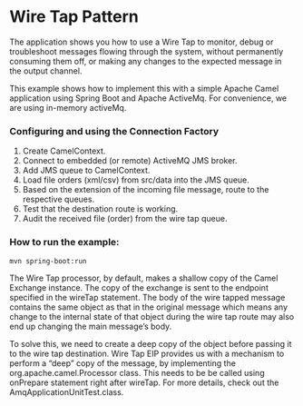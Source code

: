 # Wire Tap Pattern

The application shows you how to use a Wire Tap to monitor, debug or troubleshoot messages flowing through the system,
without permanently consuming them off, or making any changes to the expected message in the output channel.

This example shows how to implement this with a simple Apache Camel application using Spring Boot and Apache ActiveMq.
For convenience, we are using in-memory activeMq.

### Configuring and using the Connection Factory

1. Create CamelContext.
2. Connect to embedded (or remote) ActiveMQ JMS broker.
3. Add JMS queue to CamelContext.
4. Load file orders (xml/csv) from src/data into the JMS queue.
5. Based on the extension of the incoming file message, route to the respective queues.
6. Test that the destination route is working.
7. Audit the received file (order) from the wire tap queue.

### How to run the example:

    mvn spring-boot:run

The Wire Tap processor, by default, makes a shallow copy of the Camel Exchange instance. The copy of the exchange is
sent to the endpoint specified in the wireTap statement. The body of the wire tapped message contains the same object as
that in the original message which means any change to the internal state of that object during the wire tap route may
also end up changing the main message’s body.

To solve this, we need to create a deep copy of the object before passing it to the wire tap destination. Wire Tap EIP
provides us with a mechanism to perform a “deep” copy of the message, by implementing the org.apache.camel.Processor
class. This needs to be be called using onPrepare statement right after wireTap.
For more details, check out the AmqApplicationUnitTest.class.

